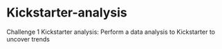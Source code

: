 # Kickstarter-analysis
Challenge 1 Kickstarter analysis: Perform a data analysis to Kickstarter to uncover trends
